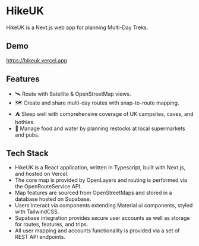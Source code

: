 # HikeUK

HikeUK is a Next.js web app for planning Multi-Day Treks.

## Demo

https://hikeuk.vercel.app

## Features

* 🛰 Route with Satellite & OpenStreetMap views.
* 🗺 Create and share multi-day routes with snap-to-route mapping.
* ⛺️ Sleep well with comprehensive coverage of UK campsites, caves, and bothies.
* 🍗 Manage food and water by planning restocks at local supermarkets and pubs.

## Tech Stack

* HikeUK is a React application, written in Typescript, built with Next.js, and hosted on Vercel.
* The core map is provided by OpenLayers and routing is performed via the OpenRouteService API.
* Map features are sourced from OpenStreetMaps and stored in a database hosted on Supabase.
* Users interact via components extending Material ui components, styled with TailwindCSS.
* Supabase integration provides secure user accounts as well as storage for routes, features, and trips.
* All user mapping and accounts functionality is provided via a set of REST API endpoints.
